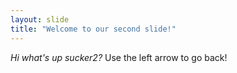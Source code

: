 ```yaml
---
layout: slide
title: "Welcome to our second slide!"
---
```

*Hi what's up sucker2?*
Use the left arrow to go back!
